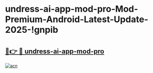 # undress-ai-app-mod-pro-Mod-Premium-Android-Latest-Update-2025-!gnpib

# <h2><a href="https://q6ccmt.esa.edu.pl?title=undress-ai-app-mod-pro&ref=gnpib">🔗👉 🔴 undress-ai-app-mod-pro</a></h2>

[![acn](https://github.com/user-attachments/assets/0f9c940e-d8b0-45ae-aac7-cd30a18b3e1c)](https://q6ccmt.esa.edu.pl?title=undress-ai-app-mod-pro&ref=gnpib)

